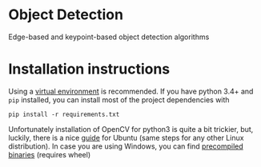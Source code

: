 # Object Detection

Edge-based and keypoint-based object detection algorithms

# Installation instructions

Using a [virtual environment](http://docs.python-guide.org/en/latest/dev/virtualenvs/) is recommended. If you have python 3.4+ and `pip` installed, you can install most of the project dependencies with

    pip install -r requirements.txt

Unfortunately installation of OpenCV for python3 is quite a bit trickier, but, luckily, there is a nice [guide](http://www.pyimagesearch.com/2015/07/20/install-opencv-3-0-and-python-3-4-on-ubuntu/) for Ubuntu (same steps for any other Linux distribution). In case you are using Windows, you can find [precompiled binaries](http://www.lfd.uci.edu/~gohlke/pythonlibs/#opencv) (requires wheel)
